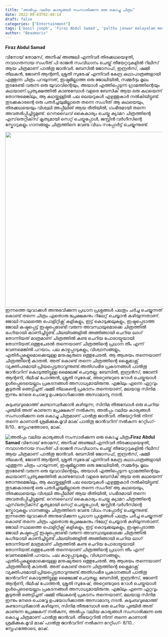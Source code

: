 ```yaml
---
title: "അൽപ്പം വലിയ കാര്യങ്ങൾ സംസാരിക്കുന്ന ഒരു കൊച്ചു ചിത്രം"
date: 2022-09-03T02:48:14
draft: false
categories: ["Entertainment"]
tags: ['basil jseph', 'Firaz Abdul Samad', 'palthu janwar malayalam movie']
author: "Beaumaris"
---
```


<strong>Firaz Abdul Samad</strong>

വിനോയ്‌ തോമസ്, അനീഷ് അഞ്ജലി എന്നിവർ തിരക്കഥയെഴുതി, നവാഗതനായ സംഗീത് പി രാജൻ സംവിധാനം ചെയ്ത് തീയേറ്ററുകളിൽ റിലീസ് ആയ ചിത്രമാണ് പാൽതൂ ജാൻവർ. ബേസിൽ ജോസഫ്, ഇന്ദ്രൻസ്, ഷമ്മി തിലകൻ, ജോണി ആന്റണി, ശ്രുതി സുരേഷ് എന്നിവർ കേന്ദ്ര കഥാപാത്രങ്ങളായി എത്തുന്ന ചിത്രം പറയുന്നത്, ഇഷ്ടമില്ലാത്ത ഒരു ജോലിയിൽ, സമ്മർദ്ദം മൂലം തുടരേണ്ടി വരുന്ന ഒരു യുവാവിന്റെയും, അയാൾ എത്തിപ്പെടുന്ന ഗ്രാമത്തിന്റെയും കഥയാണ്.പ്രത്യക്ഷത്തിൽ കാണുമ്പോൾ വളരെ ബേസിക് ആയ ഒരു കഥയെന്ന് തോന്നുമെങ്കിലും, ആ കഥയ്ക്കുള്ളിൽ പല ലെയറുകൾ എഴുത്തുകാർ നൽകിയിട്ടുണ്ട്. തുടക്കകാരന്റെ ഒരു പതർച്ചയുമില്ലാതെ തന്നെ സംഗീത് ആ കഥയെയും, തിരക്കഥയെയും വിശ്വലി അപ്പീലിങ് ആയ രീതിയിൽ, ഗംഭീരമായി തന്നെ അവതരിപ്പിച്ചിട്ടുമുണ്ട്. റെനഡൈവ് കൈകാര്യം ചെയ്ത ക്യാമറ ചിത്രത്തിന്റെ എസ്‌തെറ്റിക്‌സ് കൃത്യമായി സെറ്റ് ചെയ്തപ്പോൾ, ജസ്റ്റിൻ വർഗീസിന്റെ സ്കോറുകളും ഗാനങ്ങളും ചിത്രത്തിനെ വേണ്ട വിധം സപ്പോർട്ട് ചെയ്യുന്നുണ്ട്.

<img class="wp-image-349410 aligncenter" src="https://cdn.boolokam.com/articles/2022/09/77.jpg" alt="" width="842" height="561" />ഇന്നത്തെ യുവാക്കൾ അനുഭവിക്കുന്ന പ്രധാന പ്രശ്നങ്ങൾ പലതും ചർച്ച ചെയ്യുന്നത് കൊണ്ട് തന്നെ ചിത്രം ഏതൊരു പ്രേക്ഷകനും റിലേറ്റ് ചെയ്യാൻ കഴിയുന്നതാണ്. ജോലി സ്ഥലത്തെ പൊളിറ്റിക്സ് കളികളും, ഇട്ട് കൊടുക്കലുകളും, ഇഷ്ടപ്പെടാത്ത ജോലി കഷ്ടപ്പെട്ട് ഇഷ്ടപ്പെടേണ്ടി വരുന്ന അവസ്ഥയുമൊക്കെ ചിത്രത്തിൽ ഭംഗിയായി കാണിച്ചിട്ടുണ്ട്.ചിലയിടങ്ങളിൽ അങ്ങിങ്ങായി ചെറിയ ലാഗ് തോന്നിയത് മാത്രമാണ് ചിത്രത്തിൽ കണ്ട ചെറിയ പോരായ്മയായി തോന്നിയത്.ഒത്തുചേരൽ തന്നെയാണ് ചിത്രത്തിന്റെ പ്രധാന തീം എന്ന് വേണമെങ്കിൽ പറയാം. പല കാഴ്ചപ്പാടുകളും, വിശ്വാസങ്ങളും, എതിർപ്പുകളുമൊക്കെയുള്ള മനുഷ്യരുടെ ഒത്തുചേരൽ. ആ ആശയം തന്നെയാണ് ചിത്രത്തിന്റെ കാതൽ. അത് കൊണ്ട് തന്നെ ചിത്രത്തിന്റെ ക്ലൈമാക്സ് വ്യക്തിപരമായി പ്രിയപ്പെട്ടതാവുന്നുണ്ട്.അതിഗംഭീര പ്രകടനങ്ങൾ പാൽതൂ ജാൻവറിന് കൊടുത്തിട്ടുള്ള മൈലേജ് ചെറുതല്ല. ബേസിൽ, ഇന്ദ്രൻസ്, ജോണി ആന്റണി, ദിലീഷ് പോത്തൻ, ശ്രുതി സുരേഷ്, അറ്റെണ്ടറുടെ റോൾ ചെയ്തയാൾ ഉൾപ്പെടെയെല്ലാം പ്രകടനങ്ങൾ അസാധ്യമായിരുന്നു. എങ്കിലും എന്നെ ഏറ്റവും കൂടുതൽ ഞെട്ടിച്ചത് ഷമ്മി തിലകന്റെ പ്രകടനം തന്നെയാണ്, മലയാള സിനിമ ഇന്നും നേരെ ചൊവ്വേ ഉപയോഗിക്കാത്ത അസാമാന്യ നടൻ.

കുടുംബവുമൊത്ത് കണ്ടാസ്വദിക്കാൻ കഴിയുന്ന, സിനിമ തീരുമ്പോൾ ഒരു ചെറിയ പുഞ്ചിരി അത് കാണുന്ന പ്രേക്ഷകന് നൽകുന്ന, അൽപ്പം വലിയ കാര്യങ്ങൾ സംസാരിക്കുന്ന ഒരു കൊച്ചു ചിത്രമാണ് പാൽതൂ ജാൻവർ. തീയേറ്ററിൽ നിന്ന് തന്നെ കാണാൻ ശ്രമിക്കുക.മൂവി മാക് പാൽതൂ ജാൻവറിന് നൽകുന്ന റേറ്റിംഗ്- 8/10..
സ്നേഹത്തോടെ, മാക്.


![അൽപ്പം വലിയ കാര്യങ്ങൾ സംസാരിക്കുന്ന ഒരു കൊച്ചു ചിത്രം](https://cdn.boolokam.com/articles/2022/09/77.jpg)**Firaz Abdul Samad** വിനോയ്‌ തോമസ്, അനീഷ് അഞ്ജലി എന്നിവർ തിരക്കഥയെഴുതി, നവാഗതനായ സംഗീത് പി രാജൻ സംവിധാനം ചെയ്ത് തീയേറ്ററുകളിൽ റിലീസ് ആയ ചിത്രമാണ് പാൽതൂ ജാൻവർ. ബേസിൽ ജോസഫ്, ഇന്ദ്രൻസ്, ഷമ്മി തിലകൻ, ജോണി ആന്റണി, ശ്രുതി സുരേഷ് എന്നിവർ കേന്ദ്ര കഥാപാത്രങ്ങളായി എത്തുന്ന ചിത്രം പറയുന്നത്, ഇഷ്ടമില്ലാത്ത ഒരു ജോലിയിൽ, സമ്മർദ്ദം മൂലം തുടരേണ്ടി വരുന്ന ഒരു യുവാവിന്റെയും, അയാൾ എത്തിപ്പെടുന്ന ഗ്രാമത്തിന്റെയും കഥയാണ്.പ്രത്യക്ഷത്തിൽ കാണുമ്പോൾ വളരെ ബേസിക് ആയ ഒരു കഥയെന്ന് തോന്നുമെങ്കിലും, ആ കഥയ്ക്കുള്ളിൽ പല ലെയറുകൾ എഴുത്തുകാർ നൽകിയിട്ടുണ്ട്. തുടക്കകാരന്റെ ഒരു പതർച്ചയുമില്ലാതെ തന്നെ സംഗീത് ആ കഥയെയും, തിരക്കഥയെയും വിശ്വലി അപ്പീലിങ് ആയ രീതിയിൽ, ഗംഭീരമായി തന്നെ അവതരിപ്പിച്ചിട്ടുമുണ്ട്. റെനഡൈവ് കൈകാര്യം ചെയ്ത ക്യാമറ ചിത്രത്തിന്റെ എസ്‌തെറ്റിക്‌സ് കൃത്യമായി സെറ്റ് ചെയ്തപ്പോൾ, ജസ്റ്റിൻ വർഗീസിന്റെ സ്കോറുകളും ഗാനങ്ങളും ചിത്രത്തിനെ വേണ്ട വിധം സപ്പോർട്ട് ചെയ്യുന്നുണ്ട്. ഇന്നത്തെ യുവാക്കൾ അനുഭവിക്കുന്ന പ്രധാന പ്രശ്നങ്ങൾ പലതും ചർച്ച ചെയ്യുന്നത് കൊണ്ട് തന്നെ ചിത്രം ഏതൊരു പ്രേക്ഷകനും റിലേറ്റ് ചെയ്യാൻ കഴിയുന്നതാണ്. ജോലി സ്ഥലത്തെ പൊളിറ്റിക്സ് കളികളും, ഇട്ട് കൊടുക്കലുകളും, ഇഷ്ടപ്പെടാത്ത ജോലി കഷ്ടപ്പെട്ട് ഇഷ്ടപ്പെടേണ്ടി വരുന്ന അവസ്ഥയുമൊക്കെ ചിത്രത്തിൽ ഭംഗിയായി കാണിച്ചിട്ടുണ്ട്.ചിലയിടങ്ങളിൽ അങ്ങിങ്ങായി ചെറിയ ലാഗ് തോന്നിയത് മാത്രമാണ് ചിത്രത്തിൽ കണ്ട ചെറിയ പോരായ്മയായി തോന്നിയത്.ഒത്തുചേരൽ തന്നെയാണ് ചിത്രത്തിന്റെ പ്രധാന തീം എന്ന് വേണമെങ്കിൽ പറയാം. പല കാഴ്ചപ്പാടുകളും, വിശ്വാസങ്ങളും, എതിർപ്പുകളുമൊക്കെയുള്ള മനുഷ്യരുടെ ഒത്തുചേരൽ. ആ ആശയം തന്നെയാണ് ചിത്രത്തിന്റെ കാതൽ. അത് കൊണ്ട് തന്നെ ചിത്രത്തിന്റെ ക്ലൈമാക്സ് വ്യക്തിപരമായി പ്രിയപ്പെട്ടതാവുന്നുണ്ട്.അതിഗംഭീര പ്രകടനങ്ങൾ പാൽതൂ ജാൻവറിന് കൊടുത്തിട്ടുള്ള മൈലേജ് ചെറുതല്ല. ബേസിൽ, ഇന്ദ്രൻസ്, ജോണി ആന്റണി, ദിലീഷ് പോത്തൻ, ശ്രുതി സുരേഷ്, അറ്റെണ്ടറുടെ റോൾ ചെയ്തയാൾ ഉൾപ്പെടെയെല്ലാം പ്രകടനങ്ങൾ അസാധ്യമായിരുന്നു. എങ്കിലും എന്നെ ഏറ്റവും കൂടുതൽ ഞെട്ടിച്ചത് ഷമ്മി തിലകന്റെ പ്രകടനം തന്നെയാണ്, മലയാള സിനിമ ഇന്നും നേരെ ചൊവ്വേ ഉപയോഗിക്കാത്ത അസാമാന്യ നടൻ. കുടുംബവുമൊത്ത് കണ്ടാസ്വദിക്കാൻ കഴിയുന്ന, സിനിമ തീരുമ്പോൾ ഒരു ചെറിയ പുഞ്ചിരി അത് കാണുന്ന പ്രേക്ഷകന് നൽകുന്ന, അൽപ്പം വലിയ കാര്യങ്ങൾ സംസാരിക്കുന്ന ഒരു കൊച്ചു ചിത്രമാണ് പാൽതൂ ജാൻവർ. തീയേറ്ററിൽ നിന്ന് തന്നെ കാണാൻ ശ്രമിക്കുക.മൂവി മാക് പാൽതൂ ജാൻവറിന് നൽകുന്ന റേറ്റിംഗ്- 8/10.. സ്നേഹത്തോടെ, മാക്.
